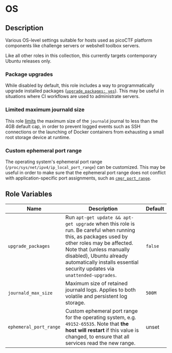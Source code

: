 # OS

## Description

Various OS-level settings suitable for hosts used as picoCTF platform components like challenge
servers or webshell toolbox servers.

Like all other roles in this collection, this currently targets contemporary Ubuntu releases only.

### Package upgrades

While disabled by default, this role includes a way to programmatically upgrade installed packages
([`upgrade_packages: yes`](#role-variables)). This may be useful in situations where CI workflows
are used to administrate servers.

### Limited maximum journald size

This role
[limits](https://www.freedesktop.org/software/systemd/man/journald.conf.html#SystemMaxUse=) the
maximum size of the `journald` journal to less than the 4GB default cap, in order to prevent logged
events such as SSH connections or the launching of Docker containers from exhausting a small root
storage device at runtime.

### Custom ephemeral port range

The operating system's ephemeral port range (`/proc/sys/net/ipv4/ip_local_port_range`) can be
customized. This may be useful in order to make sure that the ephemeral port range does not conflict
with application-specific port assignments, such as [`cmgr_port_range`](../cmgr/README.md).

## Role Variables

| Name | Description | Default |
| --- | --- | --- |
| `upgrade_packages` | Run `apt-get update && apt-get upgrade` when this role is run. Be careful when running this, as packages used by other roles may be affected. Note that (unless manually disabled), Ubuntu already automatically installs essential security updates via `unattended-upgrades`. | `false` |
| `journald_max_size` | Maximum size of retained journald logs. Applies to both volatile and persistent log storage. | `500M` |
| `ephemeral_port_range` | Custom ephemeral port range for the operating system, e.g. `49152-65535`. Note that **the host will restart** if this value is changed, to ensure that all services read the new range. | unset |

